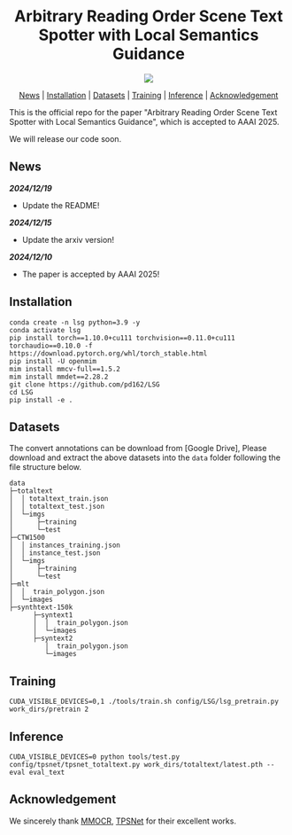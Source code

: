 <h1 align="center"> Arbitrary Reading Order Scene Text Spotter with Local Semantics Guidance </h1>

<p align="center">
<a href="https://arxiv.org/pdf/2412.10159"><img src="https://img.shields.io/badge/arXiv-Paper-<color>"></a>
</p>

<p align="center">
  <a href="## news">News</a> |
  <a href="## Installation">Installation</a> |
  <a href="## Datasets">Datasets</a> |
  <a href="## Training">Training</a> |
  <a href="## Inference">Inference</a> |
  <a href="## Acknowledgement">Acknowledgement</a>
</p>

This is the official repo for the paper "Arbitrary Reading Order Scene Text Spotter with Local Semantics Guidance", which is accepted to AAAI 2025.

We will release our code soon.


## News

***2024/12/19***
- Update the README!

***2024/12/15***
- Update the arxiv version!

***2024/12/10***
- The paper is accepted by AAAI 2025! 

## Installation
```
conda create -n lsg python=3.9 -y
conda activate lsg
pip install torch==1.10.0+cu111 torchvision==0.11.0+cu111 torchaudio==0.10.0 -f https://download.pytorch.org/whl/torch_stable.html
pip install -U openmim
mim install mmcv-full==1.5.2
mim install mmdet==2.28.2
git clone https://github.com/pd162/LSG
cd LSG
pip install -e .
```
## Datasets
The convert annotations can be download from [Google Drive], Please download and extract the above datasets into the `data` folder following the file structure below.

```
data
├─totaltext
│  │ totaltext_train.json
│  │ totaltext_test.json
│  └─imgs
│      ├─training
│      └─test
├─CTW1500
│  │ instances_training.json
│  │ instance_test.json
│  └─imgs
│      ├─training
│      └─test
├─mlt
│  │  train_polygon.json
│  └─images
├─synthtext-150k
      ├─syntext1
      │  │  train_polygon.json
      │  └─images
      ├─syntext2
         │  train_polygon.json
         └─images
```

## Training
`CUDA_VISIBLE_DEVICES=0,1 ./tools/train.sh config/LSG/lsg_pretrain.py work_dirs/pretrain 2
`
## Inference
`CUDA_VISIBLE_DEVICES=0 python tools/test.py config/tpsnet/tpsnet_totaltext.py work_dirs/totaltext/latest.pth --eval eval_text`

## Acknowledgement
We sincerely thank [MMOCR](https://github.com/open-mmlab/mmocr), [TPSNet](https://github.com/Wei-ucas/TPSNet) for their excellent works.
